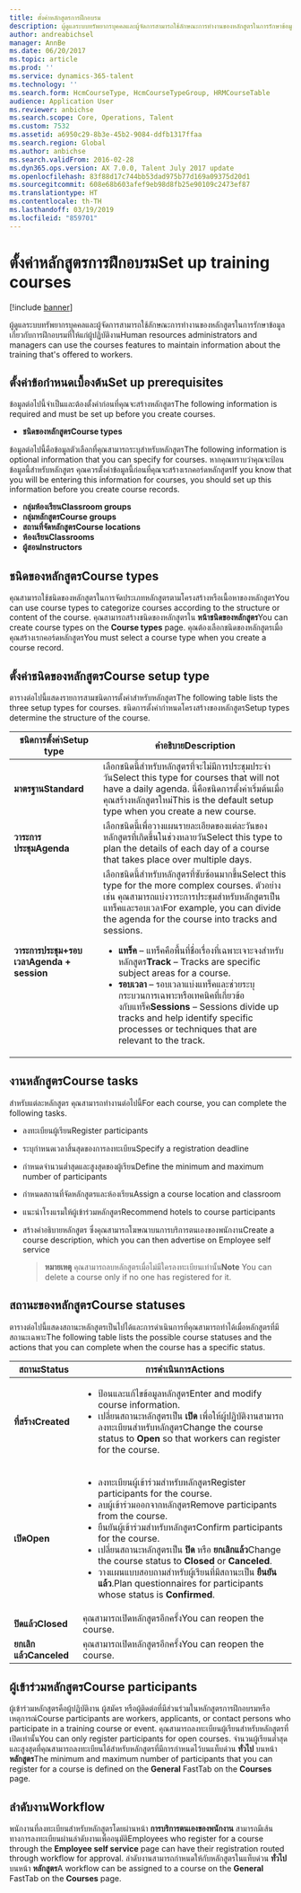 ```yaml
---
title: ตั้งค่าหลักสูตรการฝึกอบรม
description: ผู้ดูแลระบบทรัพยากรบุคคลและผู้จัดการสามารถใช้ลักษณะการทำงานของหลักสูตรในการรักษาข้อมูลเกี่ยวกับการฝึกอบรมที่ให้แก่ผู้ปฏิบัติงาน
author: andreabichsel
manager: AnnBe
ms.date: 06/20/2017
ms.topic: article
ms.prod: ''
ms.service: dynamics-365-talent
ms.technology: ''
ms.search.form: HcmCourseType, HcmCourseTypeGroup, HRMCourseTable
audience: Application User
ms.reviewer: anbichse
ms.search.scope: Core, Operations, Talent
ms.custom: 7532
ms.assetid: a6950c29-8b3e-45b2-9084-ddfb1317ffaa
ms.search.region: Global
ms.author: anbichse
ms.search.validFrom: 2016-02-28
ms.dyn365.ops.version: AX 7.0.0, Talent July 2017 update
ms.openlocfilehash: 83f88d17c744bb53dad975b77d169a09375d20d1
ms.sourcegitcommit: 608e68b603afef9eb98d8fb25e90109c2473ef87
ms.translationtype: HT
ms.contentlocale: th-TH
ms.lasthandoff: 03/19/2019
ms.locfileid: "859701"
---
```

# <a name="set-up-training-courses"></a><span data-ttu-id="92a11-103">ตั้งค่าหลักสูตรการฝึกอบรม</span><span class="sxs-lookup"><span data-stu-id="92a11-103">Set up training courses</span></span>

[!include [banner](includes/banner.md)]

<span data-ttu-id="92a11-104">ผู้ดูแลระบบทรัพยากรบุคคลและผู้จัดการสามารถใช้ลักษณะการทำงานของหลักสูตรในการรักษาข้อมูลเกี่ยวกับการฝึกอบรมที่ให้แก่ผู้ปฏิบัติงาน</span><span class="sxs-lookup"><span data-stu-id="92a11-104">Human resources administrators and managers can use the courses features to maintain information about the training that's offered to workers.</span></span>

 <a name="set-up-prerequisites"></a><span data-ttu-id="92a11-105"> ตั้งค่าข้อกำหนดเบื้องต้น</span><span class="sxs-lookup"><span data-stu-id="92a11-105">Set up prerequisites</span></span>
---------------------

<span data-ttu-id="92a11-106">ข้อมูลต่อไปนี้จำเป็นและต้องตั้งค่าก่อนที่คุณจะสร้างหลักสูตร</span><span class="sxs-lookup"><span data-stu-id="92a11-106">The following information is required and must be set up before you create courses.</span></span>
-   <span data-ttu-id="92a11-107">**ชนิดของหลักสูตร**</span><span class="sxs-lookup"><span data-stu-id="92a11-107">**Course types**</span></span>

<span data-ttu-id="92a11-108">ข้อมูลต่อไปนี้คือข้อมูลตัวเลือกที่คุณสามารถระบุสำหรับหลักสูตร</span><span class="sxs-lookup"><span data-stu-id="92a11-108">The following information is optional information that you can specify for courses.</span></span> <span data-ttu-id="92a11-109">หากคุณทราบว่าคุณจะป้อนข้อมูลนี้สำหรับหลักสูตร คุณควรตั้งค่าข้อมูลนี้ก่อนที่คุณจะสร้างเรกคอร์ดหลักสูตร</span><span class="sxs-lookup"><span data-stu-id="92a11-109">If you know that you will be entering this information for courses, you should set up this information before you create course records.</span></span>
-   <span data-ttu-id="92a11-110">**กลุ่มห้องเรียน**</span><span class="sxs-lookup"><span data-stu-id="92a11-110">**Classroom groups**</span></span>
-   <span data-ttu-id="92a11-111">**กลุ่มหลักสูตร**</span><span class="sxs-lookup"><span data-stu-id="92a11-111">**Course groups**</span></span>
-   <span data-ttu-id="92a11-112">**สถานที่จัดหลักสูตร**</span><span class="sxs-lookup"><span data-stu-id="92a11-112">**Course locations**</span></span>
-   <span data-ttu-id="92a11-113">**ห้องเรียน**</span><span class="sxs-lookup"><span data-stu-id="92a11-113">**Classrooms**</span></span>
-   <span data-ttu-id="92a11-114">**ผู้สอน**</span><span class="sxs-lookup"><span data-stu-id="92a11-114">**Instructors**</span></span>

## <a name="course-types"></a><span data-ttu-id="92a11-115">ชนิดของหลักสูตร</span><span class="sxs-lookup"><span data-stu-id="92a11-115">Course types</span></span>
<span data-ttu-id="92a11-116">คุณสามารถใช้ชนิดของหลักสูตรในการจัดประเภทหลักสูตรตามโครงสร้างหรือเนื้อหาของหลักสูตร</span><span class="sxs-lookup"><span data-stu-id="92a11-116">You can use course types to categorize courses according to the structure or content of the course.</span></span> <span data-ttu-id="92a11-117">คุณสามารถสร้างชนิดของหลักสูตรใน **หน้าชนิดของหลักสูตร**</span><span class="sxs-lookup"><span data-stu-id="92a11-117">You can create course types on the **Course types** page.</span></span> <span data-ttu-id="92a11-118">คุณต้องเลือกชนิดของหลักสูตรเมื่อคุณสร้างเรกคอร์ดหลักสูตร</span><span class="sxs-lookup"><span data-stu-id="92a11-118">You must select a course type when you create a course record.</span></span>

## <a name="course-setup-type"></a><span data-ttu-id="92a11-119">ตั้งค่าชนิดของหลักสูตร</span><span class="sxs-lookup"><span data-stu-id="92a11-119">Course setup type</span></span>
<span data-ttu-id="92a11-120">ตารางต่อไปนี้แสดงรายการสามชนิดการตั้งค่าสำหรับหลักสูตร</span><span class="sxs-lookup"><span data-stu-id="92a11-120">The following table lists the three setup types for courses.</span></span> <span data-ttu-id="92a11-121">ชนิดการตั้งค่ากำหนดโครงสร้างของหลักสูตร</span><span class="sxs-lookup"><span data-stu-id="92a11-121">Setup types determine the structure of the course.</span></span>

<table>
<thead>
<tr class="header">
<th><span data-ttu-id="92a11-122">ชนิดการตั้งค่า</span><span class="sxs-lookup"><span data-stu-id="92a11-122">Setup type</span></span></th>
<th><span data-ttu-id="92a11-123">คำอธิบาย</span><span class="sxs-lookup"><span data-stu-id="92a11-123">Description</span></span></th>
</tr>
</thead>
<tbody>
<tr class="odd">
<td><span data-ttu-id="92a11-124"><strong>มาตรฐาน</strong></span><span class="sxs-lookup"><span data-stu-id="92a11-124"><strong>Standard</strong></span></span></td>
<td><span data-ttu-id="92a11-125">เลือกชนิดนี้สำหรับหลักสูตรที่จะไม่มีการประชุมประจำวัน</span><span class="sxs-lookup"><span data-stu-id="92a11-125">Select this type for courses that will not have a daily agenda.</span></span> <span data-ttu-id="92a11-126">นี่คือชนิดการตั้งค่าเริ่มต้นเมื่อคุณสร้างหลักสูตรใหม่</span><span class="sxs-lookup"><span data-stu-id="92a11-126">This is the default setup type when you create a new course.</span></span></td>
</tr>
<tr class="even">
<td><span data-ttu-id="92a11-127"><strong>วาระการประชุม</strong></span><span class="sxs-lookup"><span data-stu-id="92a11-127"><strong>Agenda</strong></span></span></td>
<td><span data-ttu-id="92a11-128">เลือกชนิดนี้เพื่อวางแผนรายละเอียดของแต่ละวันของหลักสูตรที่เกิดขึ้นในช่วงหลายวัน</span><span class="sxs-lookup"><span data-stu-id="92a11-128">Select this type to plan the details of each day of a course that takes place over multiple days.</span></span></td>
</tr>
<tr class="odd">
<td><span data-ttu-id="92a11-129"><strong>วาระการประชุม+รอบเวลา</strong></span><span class="sxs-lookup"><span data-stu-id="92a11-129"><strong>Agenda + session</strong></span></span></td>
<td><span data-ttu-id="92a11-130">เลือกชนิดนี้สำหรับหลักสูตรที่ซับซ้อนมากขึ้น</span><span class="sxs-lookup"><span data-stu-id="92a11-130">Select this type for the more complex courses.</span></span> <span data-ttu-id="92a11-131">ตัวอย่างเช่น คุณสามารถแบ่งวาระการประชุมสำหรับหลักสูตรเป็นแทร็คและรอบเวลา</span><span class="sxs-lookup"><span data-stu-id="92a11-131">For example, you can divide the agenda for the course into tracks and sessions.</span></span>
<ul>
<li><span data-ttu-id="92a11-132"><strong>แทร็ค</strong> – แทร็คคือพื้นที่ชื่อเรื่องที่เฉพาะเจาะจงสำหรับหลักสูตร</span><span class="sxs-lookup"><span data-stu-id="92a11-132"><strong>Track</strong> – Tracks are specific subject areas for a course.</span></span></li>
<li><span data-ttu-id="92a11-133"><strong>รอบเวลา</strong> – รอบเวลาแบ่งแทร็คและช่วยระบุกระบวนการเฉพาะหรือเทคนิคที่เกี่ยวข้องกับแทร็ค</span><span class="sxs-lookup"><span data-stu-id="92a11-133"><strong>Sessions</strong> – Sessions divide up tracks and help identify specific processes or techniques that are relevant to the track.</span></span></li>
</ul></td>
</tr>
</tbody>
</table>

## <a name="course-tasks"></a><span data-ttu-id="92a11-134">งานหลักสูตร</span><span class="sxs-lookup"><span data-stu-id="92a11-134">Course tasks</span></span>
<span data-ttu-id="92a11-135">สำหรับแต่ละหลักสูตร คุณสามารถทำงานต่อไปนี้</span><span class="sxs-lookup"><span data-stu-id="92a11-135">For each course, you can complete the following tasks.</span></span>
- <span data-ttu-id="92a11-136">ลงทะเบียนผู้เรียน</span><span class="sxs-lookup"><span data-stu-id="92a11-136">Register participants</span></span>
- <span data-ttu-id="92a11-137">ระบุกำหนดเวลาสิ้นสุดของการลงทะเบียน</span><span class="sxs-lookup"><span data-stu-id="92a11-137">Specify a registration deadline</span></span>
- <span data-ttu-id="92a11-138">กำหนดจำนวนต่ำสุดและสูงสุดของผู้เรียน</span><span class="sxs-lookup"><span data-stu-id="92a11-138">Define the minimum and maximum number of participants</span></span>
- <span data-ttu-id="92a11-139">กำหนดสถานที่จัดหลักสูตรและห้องเรียน</span><span class="sxs-lookup"><span data-stu-id="92a11-139">Assign a course location and classroom</span></span>
- <span data-ttu-id="92a11-140">แนะนำโรงแรมให้ผู้เข้าร่วมหลักสูตร</span><span class="sxs-lookup"><span data-stu-id="92a11-140">Recommend hotels to course participants</span></span>
- <span data-ttu-id="92a11-141">สร้างคำอธิบายหลักสูตร ซึ่งคุณสามารถโฆษณาบนการบริการตนเองของพนักงาน</span><span class="sxs-lookup"><span data-stu-id="92a11-141">Create a course description, which you can then advertise on Employee self service</span></span>

  ><span data-ttu-id="92a11-142">**หมายเหตุ** คุณสามารถลบหลักสูตรเมื่อไม่มีใครลงทะเบียนเท่านั้น</span><span class="sxs-lookup"><span data-stu-id="92a11-142">**Note** You can delete a course only if no one has registered for it.</span></span> 

## <a name="course-statuses"></a><span data-ttu-id="92a11-143">สถานะของหลักสูตร</span><span class="sxs-lookup"><span data-stu-id="92a11-143">Course statuses</span></span>
<span data-ttu-id="92a11-144">ตารางต่อไปนี้แสดงสถานะหลักสูตรเป็นไปได้และการดำเนินการที่คุณสามารถทำได้เมื่อหลักสูตรที่มีสถานะเฉพาะ</span><span class="sxs-lookup"><span data-stu-id="92a11-144">The following table lists the possible course statuses and the actions that you can complete when the course has a specific status.</span></span>

<table>
<thead>
<tr class="header">
<th><span data-ttu-id="92a11-145">สถานะ</span><span class="sxs-lookup"><span data-stu-id="92a11-145">Status</span></span></th>
<th><span data-ttu-id="92a11-146">การดำเนินการ</span><span class="sxs-lookup"><span data-stu-id="92a11-146">Actions</span></span></th>
</tr>
</thead>
<tbody>
<tr class="odd">
<td><span data-ttu-id="92a11-147"><strong>ที่สร้าง</strong></span><span class="sxs-lookup"><span data-stu-id="92a11-147"><strong>Created</strong></span></span></td>
<td><ul>
<li><span data-ttu-id="92a11-148">ป้อนและแก้ไขข้อมูลหลักสูตร</span><span class="sxs-lookup"><span data-stu-id="92a11-148">Enter and modify course information.</span></span></li>
<li><span data-ttu-id="92a11-149">เปลี่ยนสถานะหลักสูตรเป็น <strong>เปิด</strong> เพื่อให้ผู้ปฏิบัติงานสามารถลงทะเบียนสำหรับหลักสูตร</span><span class="sxs-lookup"><span data-stu-id="92a11-149">Change the course status to <strong>Open</strong> so that workers can register for the course.</span></span></li>
</ul></td>
</tr>
<tr class="even">
<td><span data-ttu-id="92a11-150"><strong>เปิด</strong></span><span class="sxs-lookup"><span data-stu-id="92a11-150"><strong>Open</strong></span></span></td>
<td><ul>
<li><span data-ttu-id="92a11-151">ลงทะเบียนผู้เข้าร่วมสำหรับหลักสูตร</span><span class="sxs-lookup"><span data-stu-id="92a11-151">Register participants for the course.</span></span></li>
<li><span data-ttu-id="92a11-152">ลบผู้เข้าร่วมออกจากหลักสูตร</span><span class="sxs-lookup"><span data-stu-id="92a11-152">Remove participants from the course.</span></span></li>
<li><span data-ttu-id="92a11-153">ยืนยันผู้เข้าร่วมสำหรับหลักสูตร</span><span class="sxs-lookup"><span data-stu-id="92a11-153">Confirm participants for the course.</span></span></li>
<li><span data-ttu-id="92a11-154">เปลี่ยนสถานะหลักสูตรเป็น<strong> ปิด</strong> หรือ <strong>ยกเลิกแล้ว</strong></span><span class="sxs-lookup"><span data-stu-id="92a11-154">Change the course status to <strong>Closed</strong> or <strong>Canceled</strong>.</span></span></li>
<li><span data-ttu-id="92a11-155">วางแผนแบบสอบถามสำหรับผู้เรียนที่มีสถานะเป็น <strong>ยืนยันแล้ว</strong>.</span><span class="sxs-lookup"><span data-stu-id="92a11-155">Plan questionnaires for participants whose status is <strong>Confirmed</strong>.</span></span></li>
</ul></td>
</tr>
<tr class="odd">
<td><span data-ttu-id="92a11-156"><strong>ปิดแล้ว</strong></span><span class="sxs-lookup"><span data-stu-id="92a11-156"><strong>Closed</strong></span></span></td>
<td><span data-ttu-id="92a11-157">คุณสามารถเปิดหลักสูตรอีกครั้ง</span><span class="sxs-lookup"><span data-stu-id="92a11-157">You can reopen the course.</span></span></td>
</tr>
<tr class="even">
<td><span data-ttu-id="92a11-158"><strong>ยกเลิกแล้ว</strong></span><span class="sxs-lookup"><span data-stu-id="92a11-158"><strong>Canceled</strong></span></span></td>
<td><span data-ttu-id="92a11-159">คุณสามารถเปิดหลักสูตรอีกครั้ง</span><span class="sxs-lookup"><span data-stu-id="92a11-159">You can reopen the course.</span></span></td>
</tr>
</tbody>
</table>

## <a name="course-participants"></a><span data-ttu-id="92a11-160">ผู้เข้าร่วมหลักสูตร</span><span class="sxs-lookup"><span data-stu-id="92a11-160">Course participants</span></span>
<span data-ttu-id="92a11-161">ผู้เข้าร่วมหลักสูตรคือผู้ปฏิบัติงาน ผู้สมัคร หรือผู้ติดต่อที่มีส่วนร่วมในหลักสูตรการฝึกอบรมหรือเหตุการณ์</span><span class="sxs-lookup"><span data-stu-id="92a11-161">Course participants are workers, applicants, or contact persons who participate in a training course or event.</span></span> <span data-ttu-id="92a11-162">คุณสามารถลงทะเบียนผู้เรียนสำหรับหลักสูตรที่เปิดเท่านั้น</span><span class="sxs-lookup"><span data-stu-id="92a11-162">You can only register participants for open courses.</span></span> <span data-ttu-id="92a11-163">จำนวนผู้เรียนต่ำสุดและสูงสุดที่คุณสามารถลงทะเบียนได้สำหรับหลักสูตรที่มีการกำหนดไว้บนแท็บด่วน **ทั่วไป** บนหน้า **หลักสูตร**</span><span class="sxs-lookup"><span data-stu-id="92a11-163">The minimum and maximum number of participants that you can register for a course is defined on the **General** FastTab on the **Courses** page.</span></span>

<a name="workflow"></a><span data-ttu-id="92a11-164">ลำดับงาน</span><span class="sxs-lookup"><span data-stu-id="92a11-164">Workflow</span></span>
--------

<span data-ttu-id="92a11-165">พนักงานที่ลงทะเบียนสำหรับหลักสูตรโดยผ่านหน้า **การบริการตนเองของพนักงาน** สามารถมีเส้นทางการลงทะเบียนผ่านลำดับงานเพื่ออนุมัติ</span><span class="sxs-lookup"><span data-stu-id="92a11-165">Employees who register for a course through the **Employee self service** page can have their registration routed through workflow for approval.</span></span>  <span data-ttu-id="92a11-166">ลำดับงานสามารถกำหนดให้กับหลักสูตรในแท็บด่วน **ทั่วไป** บนหน้า **หลักสูตร**</span><span class="sxs-lookup"><span data-stu-id="92a11-166">A workflow can be assigned to a course on the **General** FastTab on the **Courses** page.</span></span>






